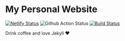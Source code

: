 # My Personal Website

[![Netlify Status](https://api.netlify.com/api/v1/badges/414f08af-8dd3-4ff3-9652-6e9a83bcdbc5/deploy-status)](https://app.netlify.com/sites/inspiring-lamport-55ba30/deploys) ![Github Action Status](https://github.com/hatamiarash7/MyWebSite/workflows/Jekyll%20site%20CI/badge.svg) [![Build Status](https://travis-ci.org/hatamiarash7/MyWebSite.svg?branch=master)](https://travis-ci.org/hatamiarash7/MyWebSite)

Drink coffee and love Jekyll ♥
